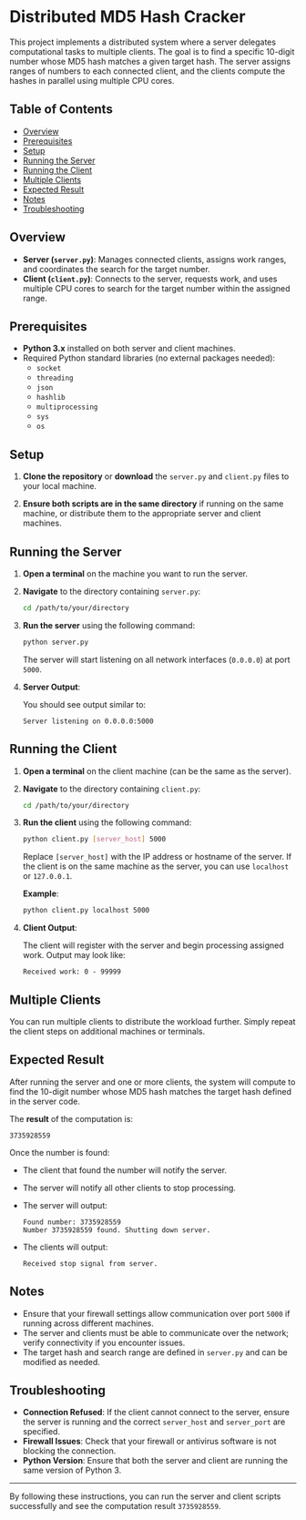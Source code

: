 # Distributed MD5 Hash Cracker

This project implements a distributed system where a server delegates computational tasks to multiple clients. The goal is to find a specific 10-digit number whose MD5 hash matches a given target hash. The server assigns ranges of numbers to each connected client, and the clients compute the hashes in parallel using multiple CPU cores.

## Table of Contents

- [Overview](#overview)
- [Prerequisites](#prerequisites)
- [Setup](#setup)
- [Running the Server](#running-the-server)
- [Running the Client](#running-the-client)
- [Multiple Clients](#multiple-clients)
- [Expected Result](#expected-result)
- [Notes](#notes)
- [Troubleshooting](#troubleshooting)

## Overview

- **Server (`server.py`)**: Manages connected clients, assigns work ranges, and coordinates the search for the target number.
- **Client (`client.py`)**: Connects to the server, requests work, and uses multiple CPU cores to search for the target number within the assigned range.

## Prerequisites

- **Python 3.x** installed on both server and client machines.
- Required Python standard libraries (no external packages needed):
  - `socket`
  - `threading`
  - `json`
  - `hashlib`
  - `multiprocessing`
  - `sys`
  - `os`

## Setup

1. **Clone the repository** or **download** the `server.py` and `client.py` files to your local machine.

2. **Ensure both scripts are in the same directory** if running on the same machine, or distribute them to the appropriate server and client machines.

## Running the Server

1. **Open a terminal** on the machine you want to run the server.

2. **Navigate** to the directory containing `server.py`:

   ```bash
   cd /path/to/your/directory
   ```

3. **Run the server** using the following command:

   ```bash
   python server.py
   ```

   The server will start listening on all network interfaces (`0.0.0.0`) at port `5000`.

4. **Server Output**:

   You should see output similar to:

   ```
   Server listening on 0.0.0.0:5000
   ```

## Running the Client

1. **Open a terminal** on the client machine (can be the same as the server).

2. **Navigate** to the directory containing `client.py`:

   ```bash
   cd /path/to/your/directory
   ```

3. **Run the client** using the following command:

   ```bash
   python client.py [server_host] 5000
   ```

   Replace `[server_host]` with the IP address or hostname of the server. If the client is on the same machine as the server, you can use `localhost` or `127.0.0.1`.

   **Example**:

   ```bash
   python client.py localhost 5000
   ```

4. **Client Output**:

   The client will register with the server and begin processing assigned work. Output may look like:

   ```
   Received work: 0 - 99999
   ```

## Multiple Clients

You can run multiple clients to distribute the workload further. Simply repeat the client steps on additional machines or terminals.

## Expected Result

After running the server and one or more clients, the system will compute to find the 10-digit number whose MD5 hash matches the target hash defined in the server code.

The **result** of the computation is:

```
3735928559
```

Once the number is found:

- The client that found the number will notify the server.
- The server will notify all other clients to stop processing.
- The server will output:

  ```
  Found number: 3735928559
  Number 3735928559 found. Shutting down server.
  ```

- The clients will output:

  ```
  Received stop signal from server.
  ```

## Notes

- Ensure that your firewall settings allow communication over port `5000` if running across different machines.
- The server and clients must be able to communicate over the network; verify connectivity if you encounter issues.
- The target hash and search range are defined in `server.py` and can be modified as needed.

## Troubleshooting

- **Connection Refused**: If the client cannot connect to the server, ensure the server is running and the correct `server_host` and `server_port` are specified.
- **Firewall Issues**: Check that your firewall or antivirus software is not blocking the connection.
- **Python Version**: Ensure that both the server and client are running the same version of Python 3.

---

By following these instructions, you can run the server and client scripts successfully and see the computation result `3735928559`.
